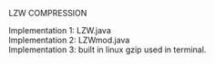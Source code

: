 LZW COMPRESSION

Implementation 1: LZW.java  
Implementation 2: LZWmod.java  
Implementation 3: built in linux gzip used in terminal.  
